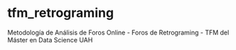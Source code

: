 # tfm_retrograming
Metodología de Análisis de Foros Online - Foros de Retrograming - TFM del Máster en Data Science UAH
